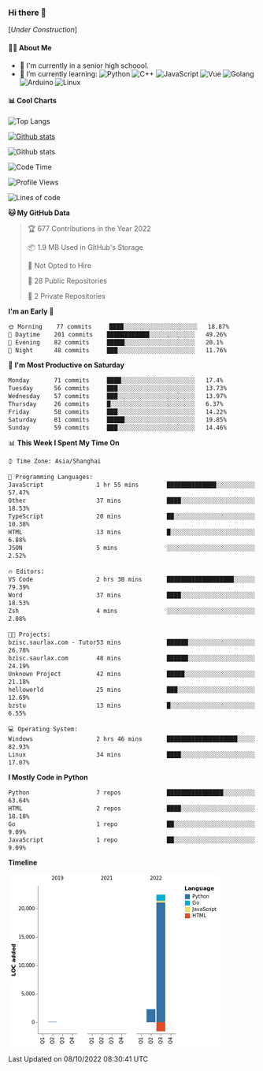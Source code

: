### Hi there 👋

\[*Under Construction*\]

<!--
**NoNormalCreeper/NoNormalCreeper** is a ✨ _special_ ✨ repository because its `README.md` (this file) appears on your GitHub profile.

Here are some ideas to get you started:

- 🔭 I’m currently working on ...
- 🌱 I’m currently learning ...
- 👯 I’m looking to collaborate on ...
- 🤔 I’m looking for help with ...
- 💬 Ask me about ...
- 📫 How to reach me: ...
- 😄 Pronouns: ...
- ⚡ Fun fact: ...
-->

#### 👩‍💻 About Me

- 🏫 I'm currently in a senior high schoool.
- 🌱 I’m currently learning: 
![Python](https://img.shields.io/badge/-Python-blue?style=flat-square&logo=Python&logoColor=fff)
![C++](https://img.shields.io/badge/-C%2B%2B-00599C?style=flat-square&logo=C%2B%2B&logoColor=fff)
![JavaScript](https://img.shields.io/badge/-JavaScript-ffca18?style=flat-square&logo=JavaScript&logoColor=fff)
![Vue](https://img.shields.io/badge/-Vue-4FC08D?style=flat-square&logo=Vue.js&logoColor=fff)
![Golang](https://img.shields.io/badge/-Go-007d9c?style=flat-square&logo=Go&logoColor=fff)
![Arduino](https://img.shields.io/badge/-Arduino-00979D?style=flat-square&logo=Arduino&logoColor=fff)
![Linux](https://img.shields.io/badge/-Linux-FCC624?style=flat-square&logo=Linux&logoColor=fff)

#### 📊 Cool Charts

![Top Langs](https://github-readme-stats.vercel.app/api/top-langs/?username=NoNormalCreeper&layout=compact)

[![Github stats](https://github-readme-stats.vercel.app/api?username=NoNormalCreeper&show_icons=true)](https://github.com/anuraghazra/github-readme-stats)

![Github stats](https://github-profile-trophy.vercel.app/?username=NoNormalCreeper)


<!--START_SECTION:waka-->
![Code Time](http://img.shields.io/badge/Code%20Time-118%20hrs%2031%20mins-blue)

![Profile Views](http://img.shields.io/badge/Profile%20Views-4-blue)

![Lines of code](https://img.shields.io/badge/From%20Hello%20World%20I%27ve%20Written-23%20Thousand%20lines%20of%20code-blue)

**🐱 My GitHub Data** 

> 🏆 677 Contributions in the Year 2022
 > 
> 📦 1.9 MB Used in GitHub's Storage 
 > 
> 🚫 Not Opted to Hire
 > 
> 📜 28 Public Repositories 
 > 
> 🔑 2 Private Repositories  
 > 
**I'm an Early 🐤** 

```text
🌞 Morning    77 commits     ████░░░░░░░░░░░░░░░░░░░░░   18.87% 
🌆 Daytime    201 commits    ████████████░░░░░░░░░░░░░   49.26% 
🌃 Evening    82 commits     █████░░░░░░░░░░░░░░░░░░░░   20.1% 
🌙 Night      48 commits     ███░░░░░░░░░░░░░░░░░░░░░░   11.76%

```
📅 **I'm Most Productive on Saturday** 

```text
Monday       71 commits     ████░░░░░░░░░░░░░░░░░░░░░   17.4% 
Tuesday      56 commits     ███░░░░░░░░░░░░░░░░░░░░░░   13.73% 
Wednesday    57 commits     ███░░░░░░░░░░░░░░░░░░░░░░   13.97% 
Thursday     26 commits     █░░░░░░░░░░░░░░░░░░░░░░░░   6.37% 
Friday       58 commits     ███░░░░░░░░░░░░░░░░░░░░░░   14.22% 
Saturday     81 commits     █████░░░░░░░░░░░░░░░░░░░░   19.85% 
Sunday       59 commits     ███░░░░░░░░░░░░░░░░░░░░░░   14.46%

```


📊 **This Week I Spent My Time On** 

```text
⌚︎ Time Zone: Asia/Shanghai

💬 Programming Languages: 
JavaScript               1 hr 55 mins        ██████████████░░░░░░░░░░░   57.47% 
Other                    37 mins             ████░░░░░░░░░░░░░░░░░░░░░   18.53% 
TypeScript               20 mins             ██░░░░░░░░░░░░░░░░░░░░░░░   10.38% 
HTML                     13 mins             █░░░░░░░░░░░░░░░░░░░░░░░░   6.88% 
JSON                     5 mins              ░░░░░░░░░░░░░░░░░░░░░░░░░   2.52%

🔥 Editors: 
VS Code                  2 hrs 38 mins       ███████████████████░░░░░░   79.39% 
Word                     37 mins             ████░░░░░░░░░░░░░░░░░░░░░   18.53% 
Zsh                      4 mins              ░░░░░░░░░░░░░░░░░░░░░░░░░   2.08%

🐱‍💻 Projects: 
bzisc.saurlax.com - Tutor53 mins             ██████░░░░░░░░░░░░░░░░░░░   26.78% 
bzisc.saurlax.com        48 mins             ██████░░░░░░░░░░░░░░░░░░░   24.19% 
Unknown Project          42 mins             █████░░░░░░░░░░░░░░░░░░░░   21.18% 
helloworld               25 mins             ███░░░░░░░░░░░░░░░░░░░░░░   12.69% 
bzstu                    13 mins             █░░░░░░░░░░░░░░░░░░░░░░░░   6.55%

💻 Operating System: 
Windows                  2 hrs 46 mins       ████████████████████░░░░░   82.93% 
Linux                    34 mins             ████░░░░░░░░░░░░░░░░░░░░░   17.07%

```

**I Mostly Code in Python** 

```text
Python                   7 repos             ████████████████░░░░░░░░░   63.64% 
HTML                     2 repos             ████░░░░░░░░░░░░░░░░░░░░░   18.18% 
Go                       1 repo              ██░░░░░░░░░░░░░░░░░░░░░░░   9.09% 
JavaScript               1 repo              ██░░░░░░░░░░░░░░░░░░░░░░░   9.09%

```


**Timeline**

![Chart not found](https://raw.githubusercontent.com/NoNormalCreeper/NoNormalCreeper/main/charts/bar_graph.png) 


 Last Updated on 08/10/2022 08:30:41 UTC
<!--END_SECTION:waka-->

